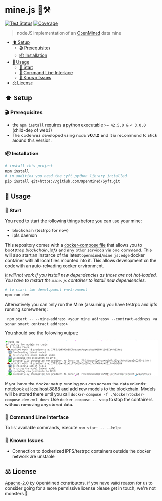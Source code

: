 # mine.js 🗻⚒

[![Test Status](https://img.shields.io/travis/OpenMined/mine.js/master.svg?style=flat-square)](https://travis-ci.org/OpenMined/mine.js)
[![Coverage](https://img.shields.io/codecov/c/github/OpenMined/mine.js/master.svg?style=flat-square)](https://codecov.io/gh/OpenMined/Mine.js)

> nodeJS implementation of an [OpenMined](http://openmined.org) data mine

- [⬆️ Setup](#-setup)
    - [🎬 Prerequisites](#-prerequisites)
    - [📦 Installation](#-installation)
- [🏃 Usage](#-usage)
    - [🏁 Start](#-start)
    - [🌙 Command Line Interface](#-command-line-interface)
    - [🐞 Known Issues](#-known-issues)
- [⚖️ License](#-license)

## ⬆️ Setup

### 🎬 Prerequisites

* the `npm install` requires a python executable `>= v2.5.0 & < 3.0.0` (child-dep of web3)
* The code was developed using node **v8.1.2** and it is recommend to stick around this version.

### 📦 Installation

```sh
# install this project
npm install
# in addition you need the syft python library installed
pip install git+https://github.com/OpenMined/Syft.git
```

## 🏃 Usage

### 🏁 Start

You need to start the following things before you can use your mine:
* blockchain (testrpc for now)
* ipfs daemon

This repository comes with a [docker-compose file](.docker/docker-compose-dev.yml) that allows you to bootstrap _blockchain_, _ipfs_ and any other services via one command. This will also start an instance of the latest `openmined/mine.js:edge` docker container with all local files mounted into it.
This allows development on the code with an auto-reloading docker environment.

_It will not work if you install new dependencies as those are not hot-loaded. You have to restart the `mine.js` container to install new dependencies._

```sh
# to start the development environment
npm run dev
```

Alternatively you can only run the Mine (assuming you have testrpc and ipfs running somewhere):

```
 npm start -- --mine-address <your mine address> --contract-address <a sonar smart contract address>
```

You should see the following output:

![mine logs](stdout_progress.png)

If you have the docker setup running you can access the data scientist notebook at [localhost:8888](http://localhost:8888/notebooks/Sonar%20-%20Decentralized%20Model%20Training%20Simulation%20(local%20blockchain).ipynb) and add new models to the blockchain.
Models will be stored there until you call `docker-compose -f ./docker/docker-compose-dev.yml down`. Use `docker-compose .. stop` to stop the containers without removing any stored data.

### 🌙 Command Line Interface

To list available commands, execute `npm start -- --help`:

### 🐞 Known Issues

* Connection to dockerized IPFS/testrpc containers outside the docker network are unstable

## ⚖️ License

[Apache-2.0](https://github.com/OpenMined/mine.js/blob/master/LICENSE) by OpenMined contributors. If you have valid reason for us to consider going for a more permissive license please get in touch, we're not monsters 👾
